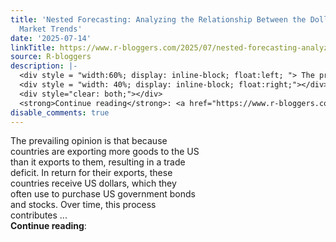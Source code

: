 ```yaml
---
title: 'Nested Forecasting: Analyzing the Relationship Between the Dollar and Stock
  Market Trends'
date: '2025-07-14'
linkTitle: https://www.r-bloggers.com/2025/07/nested-forecasting-analyzing-the-relationship-between-the-dollar-and-stock-market-trends/
source: R-bloggers
description: |-
  <div style = "width:60%; display: inline-block; float:left; "> The prevailing opinion is that because countries are exporting more goods to the US than it exports to them, resulting in a trade deficit. In return for their exports, these countries receive US dollars, which they often use to purchase US government bonds and stocks. Over time, this process contributes ...</div>
  <div style = "width: 40%; display: inline-block; float:right;"></div>
  <div style="clear: both;"></div>
  <strong>Continue reading</strong>: <a href="https://www.r-bloggers.com/2025/07/nested-forecasting-analyzing-the-relations ...
disable_comments: true
---
```

<div style = "width:60%; display: inline-block; float:left; "> The prevailing opinion is that because countries are exporting more goods to the US than it exports to them, resulting in a trade deficit. In return for their exports, these countries receive US dollars, which they often use to purchase US government bonds and stocks. Over time, this process contributes ...</div>
<div style = "width: 40%; display: inline-block; float:right;"></div>
<div style="clear: both;"></div>
<strong>Continue reading</strong>: <a href="https://www.r-bloggers.com/2025/07/nested-forecasting-analyzing-the-relations ...